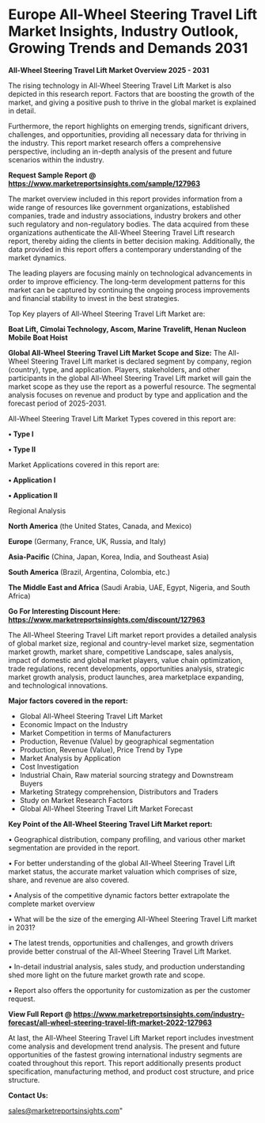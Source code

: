  # Europe All-Wheel Steering Travel Lift Market Insights, Industry Outlook, Growing Trends and Demands 2031

<Strong> All-Wheel Steering Travel Lift Market Overview 2025 - 2031</strong>

The rising technology in All-Wheel Steering Travel Lift Market is also depicted in this research report. Factors that are boosting the growth of the market, and giving a positive push to thrive in the global market is explained in detail.

Furthermore, the report highlights on emerging trends, significant drivers, challenges, and opportunities, providing all necessary data for thriving in the industry. This report market research offers a comprehensive perspective, including an in-depth analysis of the present and future scenarios within the industry.

<strong>Request Sample Report @ <a href=https://www.marketreportsinsights.com/sample/127963>https://www.marketreportsinsights.com/sample/127963</a></strong>

The market overview included in this report provides information from a wide range of resources like government organizations, established companies, trade and industry associations, industry brokers and other such regulatory and non-regulatory bodies. The data acquired from these organizations authenticate the All-Wheel Steering Travel Lift research report, thereby aiding the clients in better decision making. Additionally, the data provided in this report offers a contemporary understanding of the market dynamics.

The leading players are focusing mainly on technological advancements in order to improve efficiency. The long-term development patterns for this market can be captured by continuing the ongoing process improvements and financial stability to invest in the best strategies.

Top Key players of All-Wheel Steering Travel Lift Market are:

<strong>Boat Lift, Cimolai Technology, Ascom, Marine Travelift, Henan Nucleon Mobile Boat Hoist</strong>

<strong><b>Global All-Wheel Steering Travel Lift Market Scope and Size:</b></strong>
The All-Wheel Steering Travel Lift market is declared segment by company, region (country), type, and application. Players, stakeholders, and other participants in the global All-Wheel Steering Travel Lift market will gain the market scope as they use the report as a powerful resource. The segmental analysis focuses on revenue and product by type and application and the forecast period of 2025-2031.

All-Wheel Steering Travel Lift Market Types covered in this report are:

<strong>• Type I

• Type II</strong>

Market Applications covered in this report are:

<strong>• Application I

• Application II</strong> 

Regional Analysis

<strong>North America</strong> (the United States, Canada, and Mexico)

<strong>Europe</strong> (Germany, France, UK, Russia, and Italy)

<strong>Asia-Pacific</strong> (China, Japan, Korea, India, and Southeast Asia)

<strong>South America</strong> (Brazil, Argentina, Colombia, etc.)

<strong>The Middle East and Africa</strong> (Saudi Arabia, UAE, Egypt, Nigeria, and South Africa)

<strong>Go For Interesting Discount Here: <a href=https://www.marketreportsinsights.com/discount/127963>https://www.marketreportsinsights.com/discount/127963</a></strong>

The All-Wheel Steering Travel Lift market report provides a detailed analysis of global market size, regional and country-level market size, segmentation market growth, market share, competitive Landscape, sales analysis, impact of domestic and global market players, value chain optimization, trade regulations, recent developments, opportunities analysis, strategic market growth analysis, product launches, area marketplace expanding, and technological innovations.

<strong><b>Major factors covered in the report:</b></strong>
<ul>
  <li>Global All-Wheel Steering Travel Lift Market </li>
  <li>Economic Impact on the Industry</li>
  <li>Market Competition in terms of Manufacturers</li>
  <li>Production, Revenue (Value) by geographical segmentation</li>
  <li>Production, Revenue (Value), Price Trend by Type</li>
  <li>Market Analysis by Application</li>
  <li>Cost Investigation</li>
  <li>Industrial Chain, Raw material sourcing strategy and Downstream Buyers</li>
  <li>Marketing Strategy comprehension, Distributors and Traders</li>
  <li>Study on Market Research Factors</li>
  <li>Global All-Wheel Steering Travel Lift Market Forecast</li>
</ul>

<strong><b>Key Point of the All-Wheel Steering Travel Lift Market report:</b></strong>

• Geographical distribution, company profiling, and various other market segmentation are provided in the report.

• For better understanding of the global All-Wheel Steering Travel Lift market status, the accurate market valuation which comprises of size, share, and revenue are also covered.

• Analysis of the competitive dynamic factors better extrapolate the complete market overview

• What will be the size of the emerging All-Wheel Steering Travel Lift market in 2031?

• The latest trends, opportunities and challenges, and growth drivers provide better construal of the All-Wheel Steering Travel Lift Market.

• In-detail industrial analysis, sales study, and production understanding shed more light on the future market growth rate and scope.

• Report also offers the opportunity for customization as per the customer request.

<strong><b>View Full Report @ <a href=https://www.marketreportsinsights.com/industry-forecast/all-wheel-steering-travel-lift-market-2022-127963>https://www.marketreportsinsights.com/industry-forecast/all-wheel-steering-travel-lift-market-2022-127963</a></b></strong>


At last, the All-Wheel Steering Travel Lift Market report includes investment come analysis and development trend analysis. The present and future opportunities of the fastest growing international industry segments are coated throughout this report. This report additionally presents product specification, manufacturing method, and product cost structure, and price structure.

<strong>Contact Us:</strong>

sales@marketreportsinsights.com"
